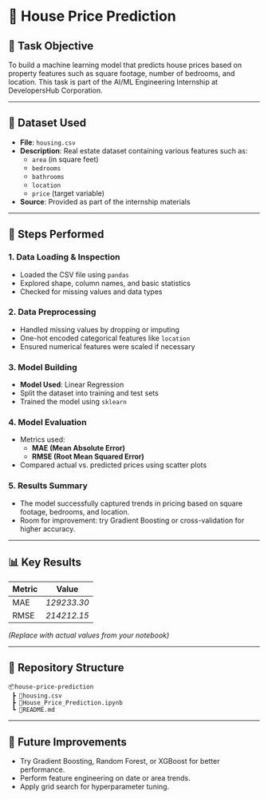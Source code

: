 
# 🏡 House Price Prediction

## 🎯 Task Objective
To build a machine learning model that predicts house prices based on property features such as square footage, number of bedrooms, and location. This task is part of the AI/ML Engineering Internship at DevelopersHub Corporation.

---

## 📂 Dataset Used
- **File**: `housing.csv`
- **Description**: Real estate dataset containing various features such as:
  - `area` (in square feet)
  - `bedrooms`
  - `bathrooms`
  - `location`
  - `price` (target variable)
- **Source**: Provided as part of the internship materials

---

## 🔧 Steps Performed

### 1. Data Loading & Inspection
- Loaded the CSV file using `pandas`
- Explored shape, column names, and basic statistics
- Checked for missing values and data types

### 2. Data Preprocessing
- Handled missing values by dropping or imputing
- One-hot encoded categorical features like `location`
- Ensured numerical features were scaled if necessary

### 3. Model Building
- **Model Used**: Linear Regression
- Split the dataset into training and test sets
- Trained the model using `sklearn`

### 4. Model Evaluation
- Metrics used:
  - **MAE (Mean Absolute Error)**
  - **RMSE (Root Mean Squared Error)**
- Compared actual vs. predicted prices using scatter plots

### 5. Results Summary
- The model successfully captured trends in pricing based on square footage, bedrooms, and location.
- Room for improvement: try Gradient Boosting or cross-validation for higher accuracy.

---

## 📊 Key Results

| Metric | Value |
|--------|-------|
| MAE    | _129233.30_ |
| RMSE   | _214212.15_ |

*(Replace with actual values from your notebook)*

---

## 📁 Repository Structure

```
📦house-price-prediction
 ┣ 📜housing.csv
 ┣ 📓House_Price_Prediction.ipynb
 ┗ 📜README.md
```

---

## 🚀 Future Improvements
- Try Gradient Boosting, Random Forest, or XGBoost for better performance.
- Perform feature engineering on date or area trends.
- Apply grid search for hyperparameter tuning.


